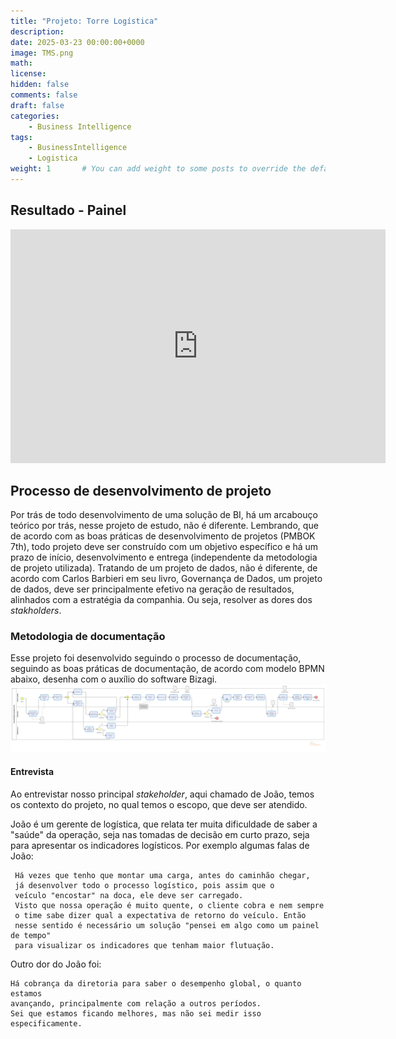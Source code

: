 ```yaml
---
title: "Projeto: Torre Logística"
description: 
date: 2025-03-23 00:00:00+0000
image: TMS.png
math: 
license: 
hidden: false
comments: false
draft: false
categories:
    - Business Intelligence
tags:
    - BusinessIntelligence
    - Logistica
weight: 1       # You can add weight to some posts to override the default sorting (date descending)
---
```


## Resultado - Painel

<iframe title="ArmazemBancoDeDados" width="600" height="373.5" src="https://app.powerbi.com/view?r=eyJrIjoiZDJlNjk4NmEtNDU0MS00OTk3LWJmODMtZjQ0Y2VjZjQ3Y2Q1IiwidCI6ImVmZDgzMGMwLTIzMGEtNDYzZS1hYTM1LTNlODMzNDY4MWQ2OCJ9" frameborder="0" allowFullScreen="true"></iframe>

## Processo de desenvolvimento de projeto

Por trás de todo desenvolvimento de uma solução de BI, há um arcabouço teórico por trás, nesse projeto de estudo, não é diferente. Lembrando, que de acordo com as boas práticas de desenvolvimento de projetos (PMBOK 7th),
todo projeto deve ser construído com um objetivo específico e há um prazo de início, desenvolvimento e entrega (independente da metodologia de projeto utilizada).
Tratando de um projeto de dados, não é diferente, de acordo com Carlos Barbieri em seu livro, Governança de Dados,
um projeto de dados, deve ser principalmente efetivo na geração de resultados, alinhados com a estratégia da companhia. Ou seja, resolver as dores dos *stakholders*.

### Metodologia de documentação

Esse projeto foi desenvolvido seguindo o processo de documentação, seguindo as boas práticas de documentação, de acordo com modelo BPMN abaixo, desenha com o auxílio do software Bizagi.
![documentação](DocumentacaoParaProjetosDeBI.png)

#### Entrevista

Ao entrevistar nosso principal *stakeholder*, aqui chamado de João, temos os contexto do projeto, no qual temos o escopo, que deve ser atendido.

João é um gerente de logística, que relata ter muita dificuldade de saber a "saúde" da operação, seja nas tomadas de decisão em curto prazo, seja para apresentar os indicadores logísticos.
Por exemplo algumas falas de João:

     Há vezes que tenho que montar uma carga, antes do caminhão chegar,
     já desenvolver todo o processo logístico, pois assim que o
     veículo "encostar" na doca, ele deve ser carregado.
     Visto que nossa operação é muito quente, o cliente cobra e nem sempre
     o time sabe dizer qual a expectativa de retorno do veículo. Então
     nesse sentido é necessário um solução "pensei em algo como um painel de tempo"
     para visualizar os indicadores que tenham maior flutuação.

Outro dor do João foi:

    Há cobrança da diretoria para saber o desempenho global, o quanto estamos
    avançando, principalmente com relação a outros períodos.
    Sei que estamos ficando melhores, mas não sei medir isso especificamente.

